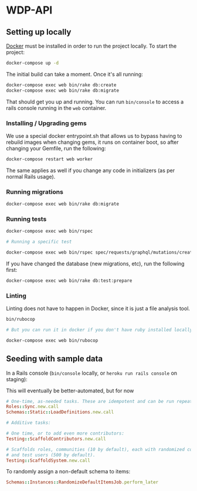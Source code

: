 # WDP-API

## Setting up locally

[Docker](https://www.docker.com/get-started) must be installed in order to run the project locally. To start the project:

```bash
docker-compose up -d
```

The initial build can take a moment. Once it's all running:

```bash
docker-compose exec web bin/rake db:create
docker-compose exec web bin/rake db:migrate
```

That should get you up and running. You can run `bin/console` to access a rails console running in the `web` container.

### Installing / Upgrading gems

We use a special docker entrypoint.sh that allows us to bypass having to rebuild images when changing gems, it runs on
container boot, so after changing your Gemfile, run the following:

```bash
docker-compose restart web worker
```

The same applies as well if you change any code in initializers (as per normal Rails usage).

### Running migrations

```bash
docker-compose exec web bin/rake db:migrate
```

### Running tests

```bash
docker-compose exec web bin/rspec

# Running a specific test

docker-compose exec web bin/rspec spec/requests/graphql/mutations/create_item_spec.rb
```

If you have changed the database (new migrations, etc), run the following first:

```bash
docker-compose exec web bin/rake db:test:prepare
```

### Linting

Linting does not have to happen in Docker, since it is just a file analysis tool.

```bash
bin/rubocop

# But you can run it in docker if you don't have ruby installed locally

docker-compose exec web bin/rubocop
```

## Seeding with sample data

In a Rails console (`bin/console` locally, or `heroku run rails console` on staging):

This will eventually be better-automated, but for now

```ruby
# One-time, as-needed tasks. These are idempotent and can be run repeatedly safely.
Roles::Sync.new.call
Schemas::Static::LoadDefinitions.new.call

# Additive tasks:

# One time, or to add even more contributors:
Testing::ScaffoldContributors.new.call

# Scaffolds roles, communities (10 by default), each with randomized collections & items
# and test users (500 by default).
Testing::ScaffoldSystem.new.call
```

To randomly assign a non-default schema to items:

```ruby
Schemas::Instances::RandomizeDefaultItemsJob.perform_later
```
